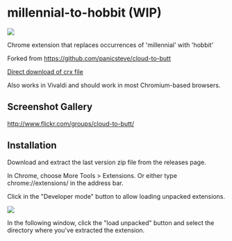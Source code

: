 millennial-to-hobbit (WIP)
=============

![](https://media.giphy.com/media/aJMDwgd63oxPO/giphy.gif)

Chrome extension that replaces occurrences of 'millennial' with 'hobbit'

Forked from https://github.com/panicsteve/cloud-to-butt

[Direct download of crx file](https://github.com/panicsteve/cloud-to-butt/blob/master/CloudToButt.crx?raw=true)

Also works in Vivaldi and should work in most Chromium-based browsers.

Screenshot Gallery
------------------

http://www.flickr.com/groups/cloud-to-butt/

Installation
------------

Download and extract the last version zip file from the releases page.

In Chrome, choose More Tools > Extensions. Or either type chrome://extensions/ in the address bar.

Click in the "Developer mode" button to allow loading unpacked extensions.

![](https://i.imgur.com/zVEu93I.png)

In the following window, click the "load unpacked" button and select the directory where you've extracted the extension.
